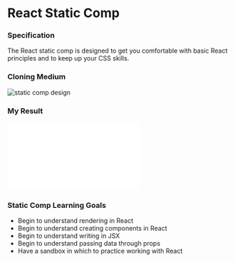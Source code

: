 # React Static Comp

### Specification
The React static comp is designed to get you comfortable with basic React principles and to keep up your CSS skills.

### Cloning Medium
![static comp design](https://i.imgur.com/8eQr70q.png)

### My Result
![cy comp](./React-Time.pdf)

### Static Comp Learning Goals
- Begin to understand rendering in React
- Begin to understand creating components in React
- Begin to understand writing in JSX
- Begin to understand passing data through props
- Have a sandbox in which to practice working with React
